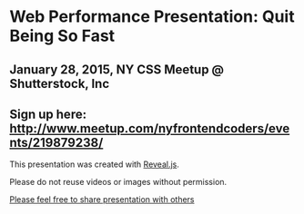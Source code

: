 # Web Performance Presentation: Quit Being So Fast

## January 28, 2015, NY CSS Meetup @ Shutterstock, Inc

## Sign up here: http://www.meetup.com/nyfrontendcoders/events/219879238/

This presentation was created with [Reveal.js](https://github.com/hakimel/reveal.js/).

Please do not reuse videos or images without permission.

[Please feel free to share presentation with others](http://gregorymazurek.com/presentation-web-performance-presentation-quit-being-so-fast)